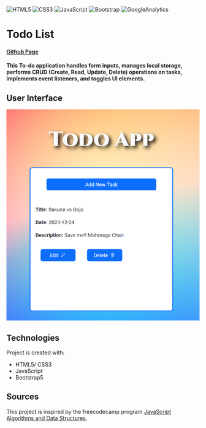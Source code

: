 ![HTML5](https://img.shields.io/badge/HTML5-E34F26?style=for-the-badge&logo=html5&logoColor=white)
![CSS3](https://img.shields.io/badge/CSS3-1572B6?style=for-the-badge&logo=css3&logoColor=white)
![JavaScript](https://img.shields.io/badge/JavaScript-323330?style=for-the-badge&logo=javascript&logoColor=F7DF1E)
![Bootstrap](https://img.shields.io/badge/Bootstrap-563D7C?style=for-the-badge&logo=bootstrap&logoColor=white)
![GoogleAnalytics](https://img.shields.io/badge/Google%20Analytics-E37400?style=for-the-badge&logo=google%20analytics&logoColor=white)
# Todo List
#### [Github Page](https://bolin0330.github.io/todoList-Javascript/)
#### This To-do application handles form inputs, manages local storage, performs CRUD (Create, Read, Update, Delete) operations on tasks, implements event listeners, and toggles UI elements.

## User Interface
![demo](https://github.com/bolin0330/todoList-Javascript/blob/main/img/demo.png)

## Technologies
Project is created with:
- HTML5/ CSS3
- JavaScript
- Bootstrap5

## Sources
This project is inspired by the freecodecamp program [JavaScript Algorithms and Data Structures](https://www.freecodecamp.org/certification/fcc5e72904e-91c0-4aad-8edb-75b37ffeca53/javascript-algorithms-and-data-structures-v8).